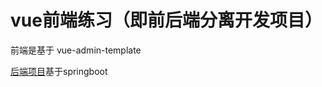 # vue前端练习（即前后端分离开发项目）

前端是基于 vue-admin-template

[后端项目](https://github.com/Suqing999/A-Spring-boot-project-of-practice)基于springboot

 